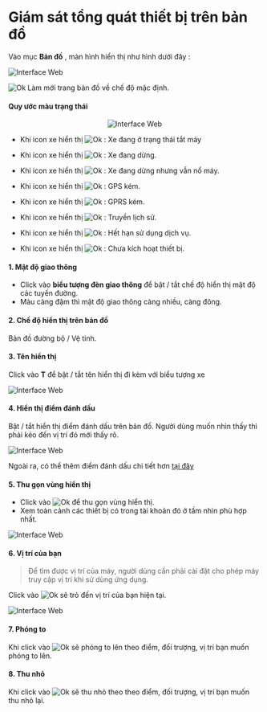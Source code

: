 # Giám sát tổng quát thiết bị trên bản đồ

Vào mục **Bản đồ** , màn hình hiển thị như hình dưới đây :

<span class="icon-left4">![Interface Web](/docs/assets/images/web-interface/app-vcn/home-1.jpg) 

<span class="icon-left svg-filter-info">![Ok](/docs/assets/images/web-interface/icon/SVG/icons8-refresh.svg) Làm mới trang bản đồ về chế độ mặc định. 

#### Quy ước màu trạng thái
 <span style="display:block;text-align:center">![Interface Web](/docs/assets/images/web-interface/map/color-mode.png)

* Khi icon xe hiển thị   <span class="icon-left svg-filter-circlegreen">![Ok](/docs/assets/images/web-interface/icon/SVG/circle1.svg) : Xe đang ở trạng thái tắt máy

* Khi icon xe hiển thị   <span class="icon-left svg-filter-circlered">![Ok](/docs/assets/images/web-interface/icon/SVG/circle1.svg) : Xe đang dừng.

* Khi icon xe hiển thị   <span class="icon-left svg-filter-circleyellow">![Ok](/docs/assets/images/web-interface/icon/SVG/circle1.svg) : Xe đang dừng nhưng vẫn nổ máy.

* Khi icon xe hiển thị   <span class="icon-left svg-filter-circlepurple">![Ok](/docs/assets/images/web-interface/icon/SVG/circle1.svg) : GPS kém.

* Khi icon xe hiển thị   <span class="icon-left svg-filter-circleden">![Ok](/docs/assets/images/web-interface/icon/SVG/circle1.svg) : GPRS kém.

* Khi icon xe hiển thị   <span class="icon-left svg-filter-circlexam">![Ok](/docs/assets/images/web-interface/icon/SVG/circle1.svg) : Truyền lịch sử.

* Khi icon xe hiển thị   <span class="icon-left svg-filter-circlenau">![Ok](/docs/assets/images/web-interface/icon/SVG/circle1.svg) : Hết hạn sử dụng dịch vụ.

* Khi icon xe hiển thị   <span class="icon-left svg-filter-circlexamtro">![Ok](/docs/assets/images/web-interface/icon/SVG/circle1.svg) : Chưa kích hoạt thiết bị.

#### 1. Mật độ giao thông 
* Click vào **biểu tượng đèn giao thông** để bật / tắt chế độ hiển thị mật độ các tuyến đường.
* Màu càng đậm thì mật độ giao thông càng nhiều, càng đông.

####  2. Chế độ hiển thị trên bản đồ 

 
 Bản đồ đường bộ / Vệ tinh.

#### 3. Tên hiển thị

 Click vào **T** để bật / tắt tên hiển thị đi kèm với biểu tượng xe

 <span class="icon-left4">![Interface Web](/docs/assets/images/web-interface/app-vcn/name.jpg) 

#### 4. Hiển thị điểm đánh dấu
Bật / tắt hiển thị điểm đánh dấu trên bản đồ. Người dùng muốn nhìn thấy thì phải kéo đến vị trí đó mới thấy rõ.

 <span class="icon-left4">![Interface Web](/docs/assets/images/web-interface/app-vcn/poi-2.jpg) 
 
 Ngoài ra, có thể thêm điểm đánh dấu chi tiết hơn [tại đây](vi/modules/app-vcn/poi/#poi) <div id="poi"> 

#### 5. Thu gọn vùng hiển thị 

* Click vào <span class="icon-left svg-filter-info">![Ok](/docs/assets/images/web-interface/icon/SVG/direction-arrow-fit.svg) để thu gọn vùng hiển thị.
* Xem toàn cảnh các thiết bị có trong tài khoản đó ở tầm nhìn phù hợp nhất. 

<span class="icon-left4">![Interface Web](/docs/assets/images/web-interface/app-vcn/location.jpg)

#### 6. Vị trí của bạn

> Để tìm được vị trí của máy, người dùng cần phải cài đặt cho phép máy truy cập vị trí khi sử dùng ứng dụng. 

Click vào <span class="icon-left svg-filter-info">![Ok](/docs/assets/images/web-interface/icon/SVG/icons8-hunt-50.png) sẽ trỏ đến vị trí của bạn hiện tại.

<span class="icon-left4">![Interface Web](/docs/assets/images/web-interface/app-vcn/location-1.jpg)

#### 7. Phóng to
 
 Khi click vào <span class="icon-left svg-filter-info">![Ok](/docs/assets/images/web-interface/icon/SVG/plus-circle.svg) sẽ phóng to lên theo điểm, đối trượng, vị trí bạn muốn phóng to lên.

 
 #### 8. Thu nhỏ 

 Khi click vào <span class="icon-left svg-filter-info">![Ok](/docs/assets/images/web-interface/icon/SVG/minus-circle.svg) sẽ thu nhỏ theo theo điểm, đối trượng, vị trí bạn muốn thu nhỏ lại.




 
 